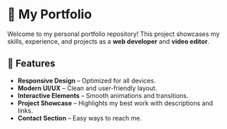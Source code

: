 # 🚀 My Portfolio  

Welcome to my personal portfolio repository! This project showcases my skills, experience, and projects as a **web developer** and **video editor**.  

## 🌟 Features  
- **Responsive Design** – Optimized for all devices.  
- **Modern UI/UX** – Clean and user-friendly layout.  
- **Interactive Elements** – Smooth animations and transitions.  
- **Project Showcase** – Highlights my best work with descriptions and links.  
- **Contact Section** – Easy ways to reach me.  
